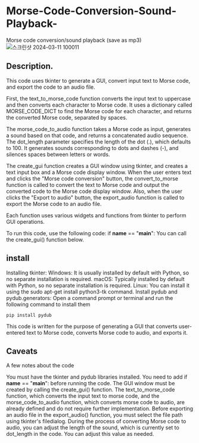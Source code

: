 # Morse-Code-Conversion-Sound-Playback-
Morse code conversion/sound playback (save as mp3) 
![스크린샷 2024-03-11 100011](https://github.com/dldbfla/Morse-Code-Conversion-Sound-Playback-/assets/89433437/2ff2f828-7941-4300-b048-9f064b8ef43d)

## Description. 

This code uses tkinter to generate a GUI, convert input text to Morse code, and export the code to an audio file.

First, the text_to_morse_code function converts the input text to uppercase and then converts each character to Morse code. It uses a dictionary called MORSE_CODE_DICT to find the Morse code for each character, and returns the converted Morse code, separated by spaces.

The morse_code_to_audio function takes a Morse code as input, generates a sound based on that code, and returns a concatenated audio sequence. The dot_length parameter specifies the length of the dot (.), which defaults to 100. It generates sounds corresponding to dots and dashes (-), and silences spaces between letters or words.

The create_gui function creates a GUI window using tkinter, and creates a text input box and a Morse code display window. When the user enters text and clicks the "Morse code conversion" button, the convert_to_morse function is called to convert the text to Morse code and output the converted code to the Morse code display window. Also, when the user clicks the "Export to audio" button, the export_audio function is called to export the Morse code to an audio file.

Each function uses various widgets and functions from tkinter to perform GUI operations.

To run this code, use the following code: if __name__ == "__main__": You can call the create_gui() function below.




## install 

Installing tkinter:
Windows: It is usually installed by default with Python, so no separate installation is required.
macOS: Typically installed by default with Python, so no separate installation is required.
Linux: You can install it using the sudo apt-get install python3-tk command.
Install pydub and pydub.generators:
Open a command prompt or terminal and run the following command to install them
````
pip install pydub
`````
This code is written for the purpose of generating a GUI that converts user-entered text to Morse code, converts Morse code to audio, and exports it.

## Caveats 

A few notes about the code

You must have the tkinter and pydub libraries installed.
You need to add if __name__ == "__main__": before running the code.
The GUI window must be created by calling the create_gui() function.
The text_to_morse_code function, which converts the input text to morse code, and the morse_code_to_audio function, which converts morse code to audio, are already defined and do not require further implementation.
Before exporting an audio file in the export_audio() function, you must select the file path using tkinter's filedialog.
During the process of converting Morse code to audio, you can adjust the length of the sound, which is currently set to dot_length in the code. You can adjust this value as needed.
